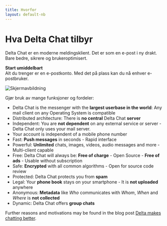 ```yaml
---
title: Hvorfor
layout: default-nb
---
```




<!-- GENERATED FILE -- DO NOT EDIT -->



# Hva Delta Chat tilbyr

Delta Chat er en moderne meldingsklient. Det er som en e-post i ny drakt. <br>Bare bedre, sikrere og brukeroptimisert.

**Start umiddelbart** <br> Alt du trenger er en e-postkonto. Med det på plass kan du nå enhver e-postbruker.

![Skjermavbildning](../assets/features/start-img4.png)

Gjør bruk av mange funksjoner og fordeler:

- Delta Chat is the messenger with the **largest userbase in the world**: Any mail client on any Operating System is compatible
- Distributed architecture: There is **no central** Delta Chat **server**
- Independent: You are **not dependent** on any external service or server - Delta Chat only uses your mail server.
- Your account is independent of a mobile phone number
- Fast: **Push messages** in seconds - Rapid interface
- Powerful: **Unlimited** chats, images, videos, audio messages and more - Multi-client capable
- Free: Delta Chat will always be: **Free of charge** - Open Source - **Free of ads** - Usable without subscription
- Safe: **Encrypted** with all common algorithms - Open for source code review
- Protected: Delta Chat protects you from **spam**
- Legal: Your **phone book** stays on your smartphone - It is **not uploaded** anywhere
- Anonymous: **Metadata** like _Who_ communicates with _Whom_, _When_ and _Where_ is **not collected**
- Dynamic: Delta Chat offers **group chats**


Further reasons and motivations may be found in the blog post [Delta makes chatting better](https://delta.chat/en/2017-05-31-delta-makes-chatting-better).
